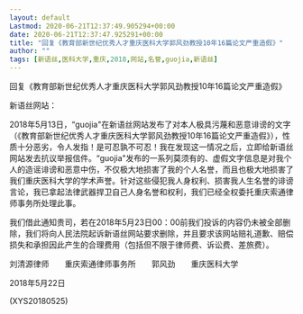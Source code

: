 ```yaml
---
layout: default
Lastmod: 2020-06-21T12:37:49.905294+00:00
date: 2020-06-21T12:37:47.925291+00:00
title: "回复《教育部新世纪优秀人才重庆医科大学郭风劲教授10年16篇论文严重造假》"
author: ""
tags: [新语丝,医科大学,重庆,2018,网站,名誉,guojia,新语丝]
---
```


回复《教育部新世纪优秀人才重庆医科大学郭风劲教授10年16篇论文严重造假》

新语丝网站：

2018年5月13日，“guojia"在新语丝网站发布了对本人极具污蔑和恶意诽谤的文字（《教育部新世纪优秀人才重庆医科大学郭风劲教授10年16篇论文严重造假》），性质十分恶劣，令人发指！是可忍孰不可忍！我在发现这一情况之后，立即给新语丝网站发去抗议举报信件。“guojia"发布的一系列莫须有的、虚假文字信息是对我个人的造谣诽谤和恶意中伤，不仅极大地损害了我的个人名誉，而且也极大地损害了我们重庆医科大学的学术声誉。针对这些侵犯我人身权利、损害我人生名誉的诽谤言论，我已拿起法律武器捍卫自己人身名誉和权利，我们已经全权委托重庆索通律师事务所处理此事。

我们借此通知贵司，若在2018年5月23日00：00前我们投诉的内容仍未被全部删除，我们将向人民法院起诉新语丝网站要求删除，并且要求该网站赔礼道歉、赔偿损失和承担因此产生的合理费用（包括但不限于律师费、诉讼费、差旅费）。

刘清源律师　　重庆索通律师事务所　　郭风劲　　重庆医科大学

2018年5月22日

(XYS20180525)

